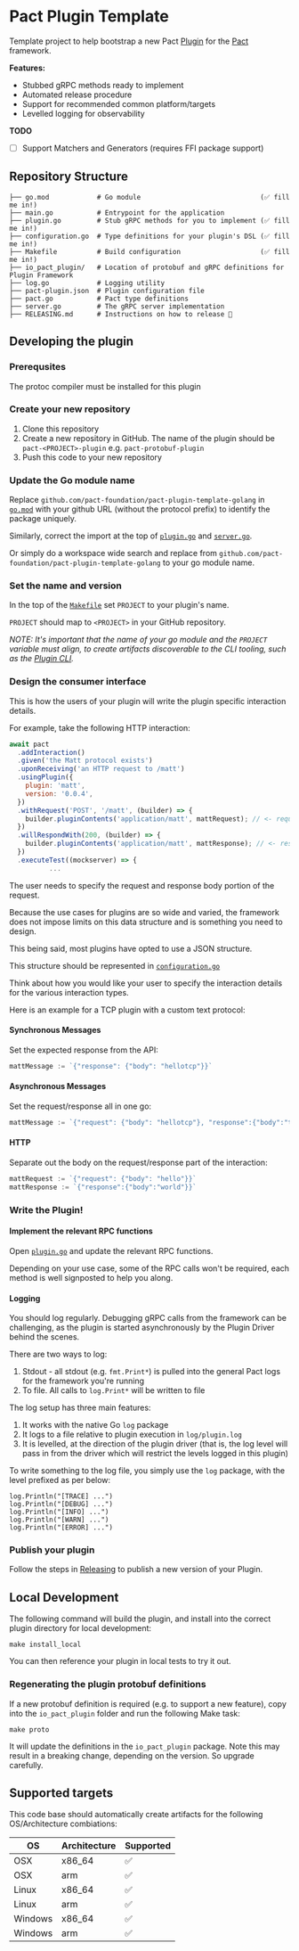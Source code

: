 # Pact Plugin Template

Template project to help bootstrap a new Pact [Plugin](https://github.com/pact-foundation/pact-plugins) for the [Pact](http://docs.pact.io) framework. 

**Features:**

* Stubbed gRPC methods ready to implement
* Automated release procedure
* Support for recommended common platform/targets
* Levelled logging for observability

**TODO**

- [ ] Support Matchers and Generators (requires FFI package support)

## Repository Structure

```
├── go.mod            # Go module                              (✅ fill me in!)
├── main.go           # Entrypoint for the application
├── plugin.go         # Stub gRPC methods for you to implement (✅ fill me in!)
├── configuration.go  # Type definitions for your plugin's DSL (✅ fill me in!)
├── Makefile          # Build configuration                    (✅ fill me in!)
├── io_pact_plugin/   # Location of protobuf and gRPC definitions for Plugin Framework
├── log.go            # Logging utility
├── pact-plugin.json  # Plugin configuration file
├── pact.go           # Pact type definitions
├── server.go         # The gRPC server implementation
├── RELEASING.md      # Instructions on how to release 🚀
```

## Developing the plugin

### Prerequsites

The protoc compiler must be installed for this plugin 

### Create your new repository

1. Clone this repository 
2. Create a new repository in GitHub. The name of the plugin should be `pact-<PROJECT>-plugin` e.g. `pact-protobuf-plugin`
3. Push this code to your new repository

### Update the Go module name

Replace `github.com/pact-foundation/pact-plugin-template-golang` in [`go.mod`](./go.mod) with your github URL (without the protocol prefix) to identify the package uniquely.

Similarly, correct the import at the top of [`plugin.go`](./plugin.go) and [`server.go`](./server.go).

Or simply do a workspace wide search and replace from `github.com/pact-foundation/pact-plugin-template-golang` to your go module name.

### Set the name and version

In the top of the [`Makefile`](./Makefile) set `PROJECT` to your plugin's name.

`PROJECT` should map to `<PROJECT>` in your GitHub repository.

*NOTE: It's important that the name of your go module and the `PROJECT` variable must align, to create artifacts discoverable to the CLI tooling, such as the [Plugin CLI](https://docs.pact.io/implementation_guides/pact_plugins/cli).*

### Design the consumer interface

This is how the users of your plugin will write the plugin specific interaction details. 

For example, take the following HTTP interaction:

```js
await pact
  .addInteraction()
  .given('the Matt protocol exists')
  .uponReceiving('an HTTP request to /matt')
  .usingPlugin({
    plugin: 'matt',
    version: '0.0.4',
  })
  .withRequest('POST', '/matt', (builder) => {
    builder.pluginContents('application/matt', mattRequest); // <- request
  })
  .willRespondWith(200, (builder) => {
    builder.pluginContents('application/matt', mattResponse); // <- response
  })
  .executeTest((mockserver) => {
          ...
```          

The user needs to specify the request and response body portion of the request.

Because the use cases for plugins are so wide and varied, the framework does not impose limits
on this data structure and is something you need to design.

This being said, most plugins have opted to use a JSON structure. 

This structure should be represented in [`configuration.go`](./configuration.go)

Think about how you would like your user to specify the interaction details for the various interaction types. 

Here is an example for a TCP plugin with a custom text protocol:

#### Synchronous Messages

Set the expected response from the API:

```go
mattMessage := `{"response": {"body": "hellotcp"}}`
```

#### Asynchronous Messages

Set the request/response all in one go:

```go
mattMessage := `{"request": {"body": "hellotcp"}, "response":{"body":"tcpworld"}}`
```

#### HTTP

Separate out the body on the request/response part of the interaction:

```go
mattRequest := `{"request": {"body": "hello"}}`
mattResponse := `{"response":{"body":"world"}}`
```

### Write the Plugin!

#### Implement the relevant RPC functions

Open [`plugin.go`](./plugin.go) and update the relevant RPC functions. 

Depending on your use case, some of the RPC calls won't be required, each method is well signposted to help you along.

#### Logging

You should log regularly. Debugging gRPC calls from the framework can be challenging, as the plugin is started asynchronously by the Plugin Driver behind the scenes.

There are two ways to log:

1. Stdout - all stdout (e.g. `fmt.Print*`) is pulled into the general Pact logs for the framework you're running
2. To file. All calls to `log.Print*` will be written to file

The log setup has three main features:

1. It works with the native Go `log` package
2. It logs to a file relative to plugin execution in `log/plugin.log`
3. It is levelled, at the direction of the plugin driver (that is, the log level will pass in from the driver which will restrict the levels logged in this plugin)

To write something to the log file, you simply use the `log` package, with the level prefixed as per below:

```golang
log.Println("[TRACE] ...")
log.Println("[DEBUG] ...")
log.Println("[INFO] ...")
log.Println("[WARN] ...")
log.Println("[ERROR] ...")
```

### Publish your plugin

Follow the steps in [Releasing](./RELEASING.md) to publish a new version of your Plugin. 

## Local Development

The following command will build the plugin, and install into the correct plugin directory for local development:

```
make install_local
```

You can then reference your plugin in local tests to try it out.

### Regenerating the plugin protobuf definitions

If a new protobuf definition is required (e.g. to support a new feature), copy into the `io_pact_plugin` folder and run the following Make task:

```
make proto
```

It will update the definitions in the `io_pact_plugin` package. Note this may result in a breaking change, depending on the version. So upgrade carefully.

## Supported targets

This code base should automatically create artifacts for the following OS/Architecture combiations:

| OS      | Architecture | Supported |
| ------- | ------------ | --------- |
| OSX     | x86_64       | ✅         |
| OSX     | arm          | ✅         |
| Linux   | x86_64       | ✅         |
| Linux   | arm          | ✅         |
| Windows | x86_64       | ✅         |
| Windows | arm          | ✅         |
